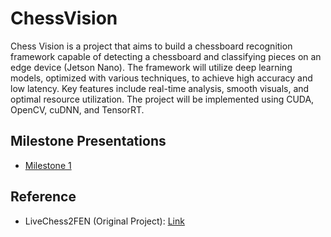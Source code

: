 # ChessVision

Chess Vision is a project that aims to build a chessboard recognition framework capable of detecting a chessboard and classifying pieces on an edge device (Jetson Nano). The framework will utilize deep learning models, optimized with various techniques, to achieve high accuracy and low latency. Key features include real-time analysis, smooth visuals, and optimal resource utilization. The project will be implemented using CUDA, OpenCV, cuDNN, and TensorRT.

## Milestone Presentations
- [Milestone 1](https://docs.google.com/presentation/d/1U8ps8ubOPQaQodlSa4sc5Am6RymVd1RFZkvMr81juZM/edit?usp=sharing)

## Reference
- LiveChess2FEN (Original Project): [Link](https://developer.nvidia.com/blog/jetson-project-of-the-month-livechess2fen-provides-real-time-game-analysis/)
